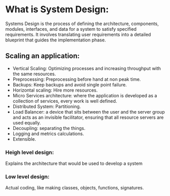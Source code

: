 # What is System Design:
Systems Design is the process of defining the architecture, components, modules, interfaces, and data for a system to satisfy specified requirements. It involves translating user requirements into a detailed blueprint that guides the implementation phase.
## Scaling an application:
- Vertical Scaling: Optimizing processes and increasing throughput with the same resources.
- Preprocessing: Preprocessing before hand at non peak time.
- Backups: Keep backups and avoid single point failure. 
- Horizontal scaling: Hire more resources.
- Micro Services architecture: where the application is developed as a collection of services, every work is well defined.
- Distributed System: Partitioning.
- Load Balancer: a device that sits between the user and the server group and acts as an invisible facilitator, ensuring that all resource servers are used equally.
- Decoupling: separating the things.
- Logging and metrics calculations.
- Extensible.

### Heigh level design:
Explains the architecture that would be used to develop a system

### Low level design:
Actual coding, like making classes, objects, functions, signatures.

